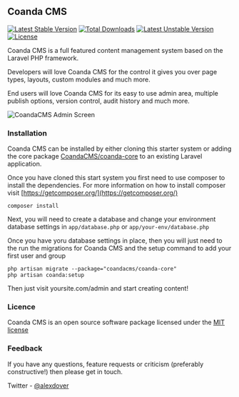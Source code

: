 ## Coanda CMS

[![Latest Stable Version](https://poser.pugx.org/coandacms/coanda-core/v/stable.svg)](https://packagist.org/packages/coandacms/coanda-core) [![Total Downloads](https://poser.pugx.org/coandacms/coanda-core/downloads.svg)](https://packagist.org/packages/coandacms/coanda-core) [![Latest Unstable Version](https://poser.pugx.org/coandacms/coanda-core/v/unstable.svg)](https://packagist.org/packages/coandacms/coanda-core) [![License](https://poser.pugx.org/coandacms/coanda-core/license.svg)](https://packagist.org/packages/coandacms/coanda-core)

Coanda CMS is a full featured content management system based on the Laravel PHP framework.

Developers will love Coanda CMS for the control it gives you over page types, layouts, custom modules and much more.

End users will love Coanda CMS for its easy to use admin area, multiple publish options, version control, audit history and much more.

![CoandaCMS Admin Screen](http://files.devversion.com/coandacms/admin-screen.png)

### Installation

Coanda CMS can be installed by either cloning this starter system or adding the core package [CoandaCMS/coanda-core](https://github.com/CoandaCMS/coanda-core) to an existing Laravel application.

Once you have cloned this start system you first need to use composer to install the dependencies. For more information on how to install composer visit [https://getcomposer.org/](https://getcomposer.org/)

    composer install
    
Next, you will need to create a database and change your environment database settings in `app/database.php` or `app/your-env/database.php`
    
Once you have yoru database settings in place, then you will just need to the run the migrations for Coanda CMS and the setup command to add your first user and group

    php artisan migrate --package="coandacms/coanda-core"
    php artisan coanda:setup

Then just visit yoursite.com/admin and start creating content!

### Licence

Coanda CMS is an open source software package licensed under the [MIT license](http://opensource.org/licenses/MIT)

### Feedback

If you have any questions, feature requests or criticism (preferably constructive!) then please get in touch.

Twitter - [@alexdover](http://twitter.com/alexdover)